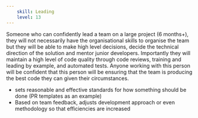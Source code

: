 ```yaml
---
    skill: Leading
    level: 13
---
```

Someone who can confidently lead a team on a large project (6 months+), they will not necessarily have the organisational skills to organise the team but they will be able to make high level decisions, decide the technical direction of the solution and mentor junior developers. Importantly they will maintain a high level of code quality through code reviews, training and leading by example, and automated tests. Anyone working with this person will be confident that this person will be ensuring that the team is producing the best code they can given their circumstances.

- sets reasonable and effective standards for how something should be done (PR templates as an example)
- Based on team feedback, adjusts development approach or even methodology so that efficiencies are increased
